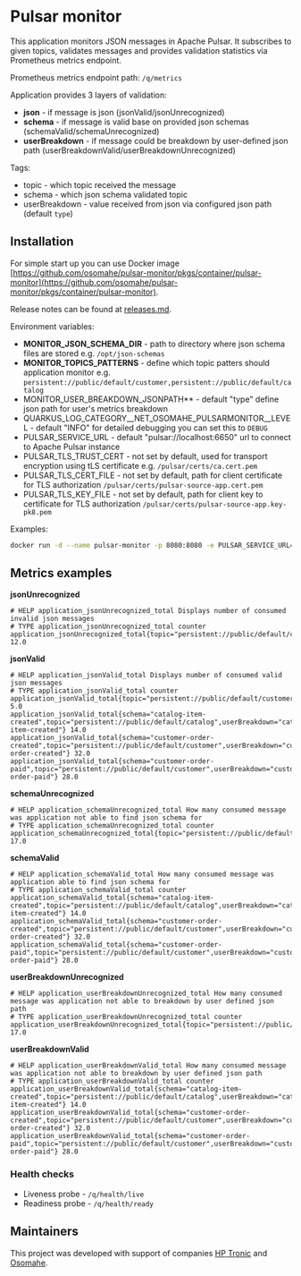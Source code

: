 # Pulsar monitor

This application monitors JSON messages in Apache Pulsar. It subscribes to given topics, validates messages and provides validation statistics via Prometheus metrics endpoint.

Prometheus metrics endpoint path: `/q/metrics`

Application provides 3 layers of validation:

* **json** - if message is json (jsonValid/jsonUnrecognized)
* **schema** - if message is valid base on provided json schemas (schemaValid/schemaUnrecognized)
* **userBreakdown** - if message could be breakdown by user-defined json path (userBreakdownValid/userBreakdownUnrecognized)

Tags:
* topic - which topic received the message
* schema - which json schema validated topic
* userBreakdown - value received from json via configured json path (default `type`) 

## Installation

For simple start up you can use Docker image [https://github.com/osomahe/pulsar-monitor/pkgs/container/pulsar-monitor](https://github.com/osomahe/pulsar-monitor/pkgs/container/pulsar-monitor).

Release notes can be found at [releases.md](releases.md).

Environment variables:

* **MONITOR_JSON_SCHEMA_DIR** - path to directory where json schema files are stored e.g. `/opt/json-schemas`
* **MONITOR_TOPICS_PATTERNS** - define which topic patters should application monitor e.g. `persistent://public/default/customer,persistent://public/default/catalog`
* MONITOR_USER_BREAKDOWN_JSONPATH** - default "type" define json path for user's metrics breakdown
* QUARKUS_LOG_CATEGORY__NET_OSOMAHE_PULSARMONITOR__LEVEL - default "INFO" for detailed debugging you can set this to `DEBUG`
* PULSAR_SERVICE_URL - default "pulsar://localhost:6650" url to connect to Apache Pulsar instance
* PULSAR_TLS_TRUST_CERT - not set by default, used for transport encryption using tLS certificate e.g. `/pulsar/certs/ca.cert.pem`
* PULSAR_TLS_CERT_FILE - not set by default, path for client certificate for TLS authorization `/pulsar/certs/pulsar-source-app.cert.pem`
* PULSAR_TLS_KEY_FILE - not set by default, path for client key to certificate for TLS authorization `/pulsar/certs/pulsar-source-app.key-pk8.pem`
 
Examples:
```bash
docker run -d --name pulsar-monitor -p 8080:8080 -e PULSAR_SERVICE_URL="pulsar://pulsarhostname:6650"  -e MONITOR_JSON_SCHEMA_DIR="/opt/json-schemas" -e MONITOR_TOPICS_PATTERNS="persistent://public/default/customer,persistent://public/default/catalog" ghcr.io/osomahe/pulsar-monitor
```

## Metrics examples


**jsonUnrecognized**

```
# HELP application_jsonUnrecognized_total Displays number of consumed invalid json messages
# TYPE application_jsonUnrecognized_total counter
application_jsonUnrecognized_total{topic="persistent://public/default/customer"} 12.0
```


**jsonValid**

```
# HELP application_jsonValid_total Displays number of consumed valid json messages
# TYPE application_jsonValid_total counter
application_jsonValid_total{topic="persistent://public/default/customer"} 5.0
application_jsonValid_total{schema="catalog-item-created",topic="persistent://public/default/catalog",userBreakdown="catalog-item-created"} 14.0
application_jsonValid_total{schema="customer-order-created",topic="persistent://public/default/customer",userBreakdown="customer-order-created"} 32.0
application_jsonValid_total{schema="customer-order-paid",topic="persistent://public/default/customer",userBreakdown="customer-order-paid"} 28.0
```


**schemaUnrecognized**

```
# HELP application_schemaUnrecognized_total How many consumed message was application not able to find json schema for
# TYPE application_schemaUnrecognized_total counter
application_schemaUnrecognized_total{topic="persistent://public/default/customer"} 17.0
```


**schemaValid**

```
# HELP application_schemaValid_total How many consumed message was application able to find json schema for
# TYPE application_schemaValid_total counter
application_schemaValid_total{schema="catalog-item-created",topic="persistent://public/default/catalog",userBreakdown="catalog-item-created"} 14.0
application_schemaValid_total{schema="customer-order-created",topic="persistent://public/default/customer",userBreakdown="customer-order-created"} 32.0
application_schemaValid_total{schema="customer-order-paid",topic="persistent://public/default/customer",userBreakdown="customer-order-paid"} 28.0
```


**userBreakdownUnrecognized**

```
# HELP application_userBreakdownUnrecognized_total How many consumed message was application not able to breakdown by user defined json path
# TYPE application_userBreakdownUnrecognized_total counter
application_userBreakdownUnrecognized_total{topic="persistent://public/default/customer"} 17.0
```


**userBreakdownValid**

```
# HELP application_userBreakdownValid_total How many consumed message was application not able to breakdown by user defined json path
# TYPE application_userBreakdownValid_total counter
application_userBreakdownValid_total{schema="catalog-item-created",topic="persistent://public/default/catalog",userBreakdown="catalog-item-created"} 14.0
application_userBreakdownValid_total{schema="customer-order-created",topic="persistent://public/default/customer",userBreakdown="customer-order-created"} 32.0
application_userBreakdownValid_total{schema="customer-order-paid",topic="persistent://public/default/customer",userBreakdown="customer-order-paid"} 28.0
```

### Health checks

* Liveness probe - `/q/health/live`
* Readiness probe - `/q/health/ready`

## Maintainers

This project was developed with support of companies [HP Tronic](http://www.hptronic.cz/) and [Osomahe](https://www.osomahe.com/).
